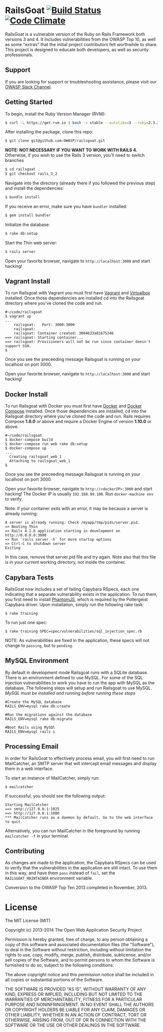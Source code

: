 # RailsGoat [![Build Status](https://api.travis-ci.org/OWASP/railsgoat.png?branch=master)](https://travis-ci.org/OWASP/railsgoat) [![Code Climate](https://codeclimate.com/github/OWASP/railsgoat.png)](https://codeclimate.com/github/OWASP/railsgoat)

RailsGoat is a vulnerable version of the Ruby on Rails Framework both versions 3 and 4. It includes vulnerabilities from the OWASP Top 10, as well as some "extras" that the initial project contributors felt worthwhile to share. This project is designed to educate both developers, as well as security professionals.

## Support

If you are looking for support or troubleshooting assistance, please visit our [OWASP Slack Channel](https://owasp.slack.com/messages/project-railsgoat/).

## Getting Started

To begin, install the Ruby Version Manager (RVM):

```bash
$ curl -L https://get.rvm.io | bash -s stable --autolibs=3 --ruby=2.3.3
```

After installing the package, clone this repo:

```bash
$ git clone git@github.com:OWASP/railsgoat.git
```

**NOTE: NOT NECESSARY IF YOU WANT TO WORK WITH RAILS 4.** Otherwise, if you wish to use the Rails 3 version, you'll need to switch branches

```bash
$ cd railsgoat
$ git checkout rails_3_2
```

Navigate into the directory (already there if you followed the previous step) and install the dependencies:

```bash
$ bundle install
```

If you receive an error, make sure you have `bundler` installed:

```bash
$ gem install bundler
```

Initialize the database:

```bash
$ rake db:setup
```

Start the Thin web server:

```bash
$ rails server
```

Open your favorite browser, navigate to `http://localhost:3000` and start hacking!

## Vagrant Install

To run Railsgoat with Vagrant you must first have [Vagrant](https://www.vagrantup.com/) and [Virtualbox](https://www.virtualbox.org/) installed. Once those dependencies are installed cd into the Railsgoat directory where you've cloned the code and run.

```
#~/code/railsgoat
$ vagrant up
...
    railsgoat:   Port: 3000:3000
    railsgoat:
    railsgoat: Container created: 3084633a81675346
==> railsgoat: Starting container...
==> railsgoat: Provisioners will not be run since container doesn't support SSH.
$
```
Once you see the preceeding message Railsgoat is running on your localhost on port 3000.

Open your favorite browser, navigate to `http://localhost:3000` and start hacking!

## Docker Install
To run Railsgoat with Docker you must first have [Docker](https://docs.docker.com/engine/installation/) and [Docker Compose](https://docs.docker.com/compose/install/) installed. Once those dependencies are installed, cd into the Railsgoat directory where you've cloned the code and run. Rails requires Compose **1.6.0** or above and require a Docker Engine of version **1.10.0** or above.

```
#~/code/railsgoat
$ docker-compose build
$ docker-compose run web rake db:setup
$ docker-compose up
...
  Creating railsgoat_web_1
  Attaching to railsgoat_web_1
$
```
Once you see the preceeding message Railsgoat is running on your localhost on port 3000.

Open your favorite browser, navigate to `http://<dockerIP>:3000` and start hacking! The Docker IP is usually `192.168.99.100`. Run `docker-machine env` to verify.

Note: if your container exits with an error, it may be because a server is already running:
```
A server is already running. Check /myapp/tmp/pids/server.pid.
=> Booting Thin
=> Rails 4.2.6 application starting in development on
http://0.0.0.0:3000
=> Run `rails server -h` for more startup options
=> Ctrl-C to shutdown server
Exiting
```
In this case, remove that server.pid file and try again. Note also that this file is in your current working directory, not inside the container.

## Capybara Tests

RailsGoat now includes a set of failing Capybara RSpecs, each one indicating that a separate vulnerability exists in the application. To run them, you first need to install [PhantomJS](https://github.com/jonleighton/poltergeist#installing-phantomjs), which is required by the Poltergeist Capybara driver. Upon installation, simply run the following rake task:

```
$ rake training
```

To run just one spec:

```
$ rake training SPEC=spec/vulnerabilities/sql_injection_spec.rb
```

NOTE: As vulnerabilities are fixed in the application, these specs will not change to `passing`, but to `pending`.


## MySQL Environment

By default in development mode Railsgoat runs with a SQLite database. There is an environment defined to use MySQL. For some of the SQL injection vulnerabilities to work you have to run the app with MySQL as the database. The following steps will setup and run Railsgoat to use MySQL. *MySQL must be installed and running before running these steps*

```
#Create the MySQL database
RAILS_ENV=mysql rake db:create

#Run the migrations against the database
RAILS_ENV=mysql rake db:migrate

#Boot Rails using MySQl
RAILS_ENV=mysql rails s
```

## Processing Email

In order for RailsGoat to effectively process email, you will first need to run MailCatcher, an SMTP server that will intercept email messages and display them in a web interface.

To start an instance of MailCatcher, simply run:

```
$ mailcatcher
```

If successful, you should see the following output:

```
Starting MailCatcher
==> smtp://127.0.0.1:1025
==> http://127.0.0.1:1080
*** MailCatcher runs as a daemon by default. Go to the web interface to quit.
```

Alternatively, you can run MailCatcher in the foreground by running `mailcatcher -f` in your terminal.

## Contributing

As changes are made to the application, the Capybara RSpecs can be used to verify that the vulnerabilities in the application are still intact. To use them in this way, and have them `pass` instead of `fail`, set the `RAILSGOAT_MAINTAINER` environment variable.

Conversion to the OWASP Top Ten 2013 completed in November, 2013.

# License

The MIT License (MIT)

Copyright (c) 2013-2014 The Open Web Application Security Project

Permission is hereby granted, free of charge, to any person obtaining a copy of this software and associated documentation files (the "Software"), to deal in the Software without restriction, including without limitation the rights to use, copy, modify, merge, publish, distribute, sublicense, and/or sell copies of the Software, and to permit persons to whom the Software is furnished to do so, subject to the following conditions:

The above copyright notice and this permission notice shall be included in all copies or substantial portions of the Software.

THE SOFTWARE IS PROVIDED "AS IS", WITHOUT WARRANTY OF ANY KIND, EXPRESS OR IMPLIED, INCLUDING BUT NOT LIMITED TO THE WARRANTIES OF MERCHANTABILITY, FITNESS FOR A PARTICULAR PURPOSE AND NONINFRINGEMENT. IN NO EVENT SHALL THE AUTHORS OR COPYRIGHT HOLDERS BE LIABLE FOR ANY CLAIM, DAMAGES OR OTHER LIABILITY, WHETHER IN AN ACTION OF CONTRACT, TORT OR OTHERWISE, ARISING FROM, OUT OF OR IN CONNECTION WITH THE SOFTWARE OR THE USE OR OTHER DEALINGS IN THE SOFTWARE.
